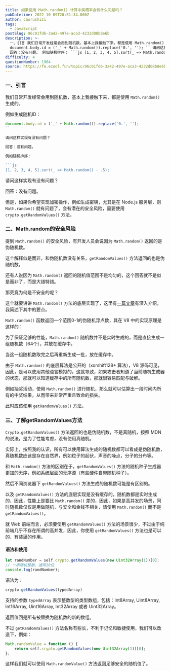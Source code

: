 ```yaml
---
title: 如果使用 Math.random() 计算中奖概率会有什么问题吗？
pubDatetime: 2022-10-09T20:51:34.000Z
author: caorushizi
tags:
  - JavaScript
postSlug: 96c01fd6-3a42-497e-aca3-4232d08b8e6b
description: >-
  一、引言 我们日常开发经常会用到随机数，基本上我接触下来，都是使用 Math.random() 生成的。 例如生成随机ID：
  document.body.id = ('_' + Math.random()).replace('0.', ''); `` 请问这样实现有没有问题？
  回答：没有问题。 例如随机排序： ```js [1, 2, 3, 4, 5].sort(_ => Math.random(
difficulty: 4
questionNumber: 1904
source: https://fe.ecool.fun/topic/96c01fd6-3a42-497e-aca3-4232d08b8e6b
---
```


### 一、引言

我们日常开发经常会用到随机数，基本上我接触下来，都是使用 `Math.random()` 生成的。

例如生成随机ID：

```js
document.body.id = ('_' + Math.random()).replace('0.', '');
``

请问这样实现有没有问题？

回答：没有问题。

例如随机排序：

```js
[1, 2, 3, 4, 5].sort(_ => Math.random() - .5);
```

请问这样实现有没有问题？

回答：没有问题。

但是，如果你希望实现加密操作，例如生成密钥，尤其是在 Node.js 服务层，则 `Math.random()` 就有问题了，会有潜在的安全风险，需要使用 `crypto.getRandomValues()` 方法。

### 二、Math.random的安全风险

提到 `Math.random()` 的安全风险，有开发人员会说因为 `Math.random()` 返回的是伪随机数。

这个解释似是而非，和伪随机数没有关系，`getRandomValues()` 方法返回的也是伪随机数。

还有人说因为 `Math.random()` 返回的随机值范围不是均匀的，这个回答就不是似是而非了，而是大错特错。

那究竟为何是不安全的呢？

这个就要讲讲 `Math.random()` 方法的底层实现了，这里有[一篇文章](https://www.anquanke.com/post/id/231799)有深入介绍，我简述下其中的要点。

`Math.random()` 函数返回一个范围0-1的伪随机浮点数，其在 V8 中的实现原理是这样的：

为了保证足够的性能，`Math.random()` 随机数并不是实时生成的，而是直接生成一组随机数（64个），并放在缓存中。

当这一组随机数取完之后再重新生成一批，放在缓存中。

由于 `Math.random()` 的底层算法是公开的（xorshift128+ 算法），V8 源码可见，因此，是可以使用其他语言模拟的，这就导致，如果攻击者知道了当前随机生成器的状态，那就可以知道缓存中的所有随机数，那就很容易匹配与破解。

例如抽奖活动，使用 `Math.random()` 进行随机，那么就可以估算出一段时间内所有的中奖结果，从而带来非常严重且致命的损失。

此时应该使用 `getRandomValues()` 方法。

### 三、了解getRandomValues方法

`Crypto.getRandomValues()` 方法返回的也是伪随机数，不是真随机，按照 MDN 的说法，是为了性能考虑，没有使用真随机。

实际上，按照我的认识，所有可以使用算法生成的随机数都可以看成是伪随机数，真随机数应该是存在自然界，例如粒子的起伏，声音的噪点，分子的分布等。

和 `Math.random()` 方法的区别在于，`getRandomValues()` 方法的随机种子生成器更加的无序，例如系统层面的无序源（有些硬件自带随机种子）。

然后不同浏览器下 `getRandomValues()` 方法生成的随机数可能是有区别的。

以及 `getRandomValues()` 方法的底层实现是没有缓存的，随机数都是实时生成的，因此，性能上是要比 `Math.random()` 差的，因此，如果是高并发的场景，同时随机数仅仅是用做随机，与安全和金钱不相关，请使用 `Math.random()` 而不是 `getRandomValues()`。

就 Web 前端而言，必须要使用 `getRandomValues()` 方法的场景很少，不过由于纯前端几乎不存在所谓的高并发，因此，你使用 `getRandomValues()` 方法也是可以的，有装逼的作用。

#### 语法和使用

```js
let randNumber = self.crypto.getRandomValues(new Uint32Array(1))[0];
// 一串随机整数，通常10位
console.log(randNumber);
```

语法为：

```js
crypto.getRandomValues(typedArray)
```

支持的参数 `typedArray` 表示整数型的类型数组，包括：Int8Array, Uint8Array, Int16Array, Uint16Array, Int32Array 或者 Uint32Array。

返回值回是所有被替换为随机数的新的数组。

不过 `getRandomValues()` 方法名称有些长，不利于记忆和敏捷使用，我们可以改造下，例如：

```js
Math.randomValue = function () {
    return self.crypto.getRandomValues(new Uint32Array(1))[0];
};
```

这样我们就可以使用 `Math.randomValue()` 方法返回足够安全的随机值了。

